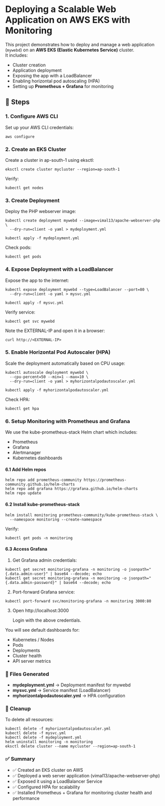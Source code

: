 # Deploying a Scalable Web Application on AWS EKS with Monitoring
This project demonstrates how to deploy and manage a web application (`mywebd`) on an **AWS EKS (Elastic Kubernetes Service)** cluster.  
It includes:  
- Cluster creation  
- Application deployment  
- Exposing the app with a LoadBalancer  
- Enabling horizontal pod autoscaling (HPA)  
- Setting up **Prometheus + Grafana** for monitoring

## 🚀 Steps

### 1. Configure AWS CLI
Set up your AWS CLI credentials:
```
aws configure
```
### 2. Create an EKS Cluster

Create a cluster in ap-south-1 using eksctl:
```
eksctl create cluster mycluster --region=ap-south-1
```
Verify:
```
kubectl get nodes
```
### 3. Create Deployment

Deploy the PHP webserver image:
```
kubectl create deployment mywebd --image=vimal13/apache-webserver-php \
  --dry-run=client -o yaml > mydeployment.yml

kubectl apply -f mydeployment.yml
```
Check pods:
```
kubectl get pods
```
### 4. Expose Deployment with a LoadBalancer

Expose the app to the internet:
```
kubectl expose deployment mywebd --type=LoadBalancer --port=80 \
  --dry-run=client -o yaml > mysvc.yml

kubectl apply -f mysvc.yml
```
Verify service:
```
kubectl get svc mywebd
```
Note the EXTERNAL-IP and open it in a browser:
```
curl http://<EXTERNAL-IP>
```
### 5. Enable Horizontal Pod Autoscaler (HPA)

Scale the deployment automatically based on CPU usage:
```
kubectl autoscale deployment mywebd \
  --cpu-percent=50 --min=1 --max=10 \
  --dry-run=client -o yaml > myhorizontalpodautoscaler.yml

kubectl apply -f myhorizontalpodautoscaler.yml
```
Check HPA:
```
kubectl get hpa
```
### 6. Setup Monitoring with Prometheus and Grafana

We use the kube-prometheus-stack Helm chart which includes:
- Prometheus
- Grafana
- Alertmanager
- Kubernetes dashboards

#### 6.1 Add Helm repos
```
helm repo add prometheus-community https://prometheus-community.github.io/helm-charts
helm repo add grafana https://grafana.github.io/helm-charts
helm repo update
```
#### 6.2 Install kube-prometheus-stack
```
helm install monitoring prometheus-community/kube-prometheus-stack \
  --namespace monitoring --create-namespace
```
Verify:
```
kubectl get pods -n monitoring
```
#### 6.3 Access Grafana
1. Get Grafana admin credentials:
```
kubectl get secret monitoring-grafana -n monitoring -o jsonpath="{.data.admin-user}" | base64 --decode; echo
kubectl get secret monitoring-grafana -n monitoring -o jsonpath="{.data.admin-password}" | base64 --decode; echo
```
2. Port-forward Grafana service:
```
kubectl port-forward svc/monitoring-grafana -n monitoring 3000:80
```
3. Open http://localhost:3000

   Login with the above credentials.

You will see default dashboards for:

- Kubernetes / Nodes
- Pods
- Deployments
- Cluster health
- API server metrics

### 📂 Files Generated
- **mydeployment.yml** → Deployment manifest for mywebd
- **mysvc.yml** → Service manifest (LoadBalancer)
- **myhorizontalpodautoscaler.yml** → HPA configuration

### 🧹 Cleanup

To delete all resources:
```
kubectl delete -f myhorizontalpodautoscaler.yml
kubectl delete -f mysvc.yml
kubectl delete -f mydeployment.yml
helm uninstall monitoring -n monitoring
eksctl delete cluster --name mycluster --region=ap-south-1
```
### ✅ Summary
- ✅ Created an EKS cluster on AWS
- ✅ Deployed a web server application (vimal13/apache-webserver-php)
- ✅ Exposed it using a LoadBalancer Service
- ✅ Configured HPA for scalability
- ✅ Installed Prometheus + Grafana for monitoring cluster health and performance
